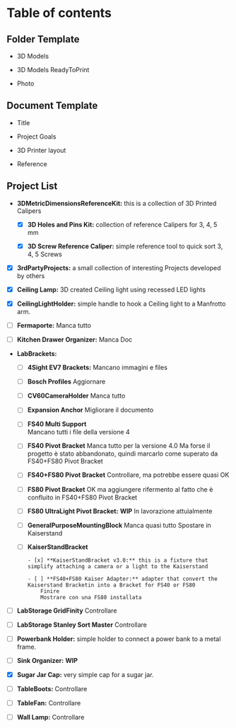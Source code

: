 # Table of contents

## Folder Template

- 3D Models

- 3D Models ReadyToPrint

- Photo


## Document Template

- Title

- Project Goals

- 3D Printer layout

- Reference


## Project List


- **3DMetricDimensionsReferenceKit:** this is a collection of 3D Printed Calipers

  - [x] **3D Holes and Pins Kit:** collection of reference Calipers for 3, 4, 5 mm

  - [x] **3D Screw Reference Caliper:** simple reference tool to quick sort 3, 4, 5 Screws
	
- [x] **3rdPartyProjects:** a small collection of interesting Projects developed by others							
	
- [x] **Ceiling Lamp:** 3D created Ceiling light using recessed LED lights								
	
- [x] **CeilingLightHolder:** simple handle to hook a Ceiling light to a Manfrotto arm.											
	
- [ ] **Fermaporte:** 
	Manca tutto

- [ ] **Kitchen Drawer Organizer:**
	Manca Doc

- **LabBrackets:**
  - [ ] **4Sight EV7 Brackets:**
		Mancano immagini e files	
		
  - [ ] **Bosch Profiles**
		Aggiornare
		
  - [ ] **CV60CameraHolder**
		Manca tutto 		
		
  - [ ] **Expansion Anchor**
		Migliorare il documento	
		
  - [ ] **FS40 Multi Support**	
		Mancano tutti i file della versione 4	
		
  - [ ] **FS40 Pivot Bracket**
		Manca tutto per la versione 4.0
		Ma forse il progetto è stato abbandonato, quindi marcarlo come 
		superato da FS40+FS80 Pivot Bracket	
		
  - [ ] **FS40+FS80 Pivot Bracket**
		Controllare, ma potrebbe essere quasi OK		
		
  - [ ] **FS80 Pivot Bracket**
		OK ma aggiungere rifermento al fatto che è confluito 
		in FS40+FS80 Pivot Bracket	
		
  - [ ] **FS80 UltraLight Pivot Bracket:**	**WIP**
		In lavorazione attuìalmente		
		
  - [ ] **GeneralPurposeMountingBlock**
		Manca quasi tutto
		Spostare in Kaiserstand		
		
  - [ ] **KaiserStandBracket**
		
		- [x] **KaiserStandBracket v3.0:** this is a fixture that simplify attaching a camera or a light to the Kaiserstand
			
		- [ ] **FS40+FS80 Kaiser Adapter:** adapter that convert the Kaiserstand Bracketin into a Bracket for FS40 or FS80
			Finire
			Mostrare con una FS80 installata
		
	
- [ ] **LabStorage GridFinity**
	Controllare
	
- [ ] **LabStorage Stanley Sort Master**
	Controllare
	
- [ ] **Powerbank Holder:** simple holder to connect a power bank to a metal frame.

- [ ] **Sink Organizer:**
	**WIP**
	
- [x] **Sugar Jar Cap:** very simple cap for a sugar jar.

- [ ] **TableBoots:**
	Controllare
	
- [ ] **TableFan:**
	Controllare
	
- [ ] **Wall Lamp:**
	Controllare
	

	